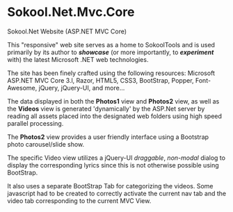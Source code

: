 # Sokool.Net.Mvc.Core
Sokool.Net Website (ASP.NET MVC Core)

This "responsive" web site serves as a home to SokoolTools and is used primarily by its author to <i><b>showcase</b></i> (or more importantly, to <i><b>experiment</b></i> with) the latest Microsoft .NET web technologies.

The site has been finely crafted using the following resources: Microsoft ASP.NET MVC Core 3.l, Razor, HTML5, CSS3, BootStrap, Popper, Font-Awesome, jQuery, jQuery-UI, and more...

The data displayed in both the <b>Photos1</b> view and <b>Photos2</b> view,	as well as the <b>Videos</b> view is generated 'dynamically' by the ASP.Net server by reading all assets placed into the designated web folders using high speed parallel processing.

The <b>Photos2</b> view provides a user friendly interface using a Bootstrap photo carousel/slide show.

The specific Video view utilizes a jQuery-UI <i>draggable</i>, <i>non-modal</i> dialog to display the corresponding lyrics since this is not otherwise possible using BootStrap.

It also uses a separate BootStrap Tab for categorizing the videos. Some javascript had to be created to correctly activate the current nav tab and the video tab corresponding to the current MVC View.
